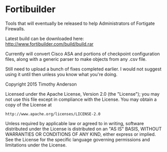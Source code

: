 # Fortibuilder
Tools that will eventually be released to help Administrators of Fortigate Firewalls.

Latest build can be downloaded here: http://www.fortibuilder.com/build/build.rar

Currently will convert Cisco ASA and portions of checkpoint configuration files, along with a generic parser to make objects from any .csv file. 

Still need to upload a bunch of fixes completed earlier. I would not suggest using it until then unless you know what you're doing.

Copyright 2015 Timothy Anderson

Licensed under the Apache License, Version 2.0 (the "License");
you may not use this file except in compliance with the License.
You may obtain a copy of the License at

    http://www.apache.org/licenses/LICENSE-2.0

Unless required by applicable law or agreed to in writing, software
distributed under the License is distributed on an "AS IS" BASIS,
WITHOUT WARRANTIES OR CONDITIONS OF ANY KIND, either express or implied.
See the License for the specific language governing permissions and
limitations under the License.
